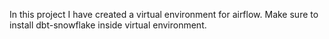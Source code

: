 In this project I have created a virtual environment for airflow.
Make sure to install dbt-snowflake inside virtual environment.

